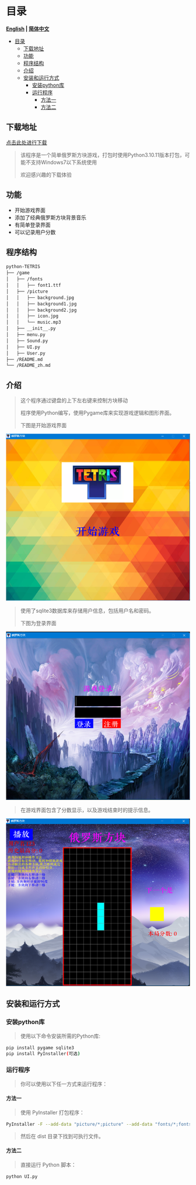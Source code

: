 # 目录

**[English](README.md) | [简体中文](README_zh.md)**

- [目录](#目录)
  - [下载地址](#下载地址)
  - [功能](#功能)
  - [程序结构](#程序结构)
  - [介绍](#介绍)
  - [安装和运行方式](#安装和运行方式)
    - [安装python库](#安装python库)
    - [运行程序](#运行程序)
      - [方法一](#方法一)
      - [方法二](#方法二)

## 下载地址

[点击此处进行下载](https://github.com/WorldDawnAres/python-TETRIS/releases)

> 该程序是一个简单俄罗斯方块游戏，打包时使用Python3.10.11版本打包，可能不支持Windows7以下系统使用
>
> 欢迎感兴趣的下载体验

## 功能

- 开始游戏界面
- 添加了经典俄罗斯方块背景音乐
- 有简单登录界面
- 可以记录用户分数

## 程序结构

```bash
python-TETRIS
├── /game
│   ├── /fonts
│   │   ├── font1.ttf
│   ├── /picture
│   │   ├── background.jpg
│   │   ├── background1.jpg
│   │   ├── background2.jpg
│   │   ├── icon.jpg
│   │   └── music.mp3
│   ├── __init__.py 
│   ├── menu.py
│   ├── Sound.py
│   ├── UI.py
│   ├── User.py
├── /README.md
└── /README_zh.md
```

## 介绍

>这个程序通过键盘的上下左右键来控制方块移动
>
>程序使用Python编写，使用Pygame库来实现游戏逻辑和图形界面。
>
>下图是开始游戏界面

![Screenshot 1](./Pictures/1.png "可选标题")

>使用了sqlite3数据库来存储用户信息，包括用户名和密码。
>
>下图为登录界面

![Screenshot 1](./Pictures/2.png "可选标题")

>在游戏界面包含了分数显示，以及游戏结束时的提示信息。

![Screenshot 1](./Pictures/3.png "可选标题")

## 安装和运行方式

### 安装python库

>使用以下命令安装所需的Python库:

```bash
pip install pygame sqlite3
pip install PyInstaller(可选)
```

### 运行程序

>你可以使用以下任一方式来运行程序：

#### 方法一

>使用 PyInstaller 打包程序：

```bash
PyInstaller -F --add-data "picture/*;picture" --add-data "fonts/*;fonts" -w -i game\picture\icon.jpg UI.py
```

>然后在 dist 目录下找到可执行文件。

#### 方法二

>直接运行 Python 脚本：

```bash
python UI.py
```
